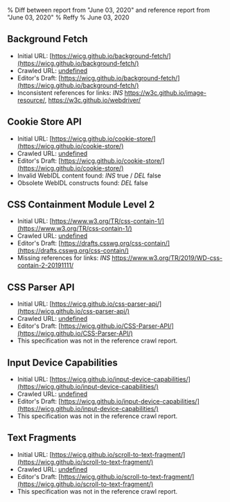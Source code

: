% Diff between report from "June 03, 2020" and reference report from "June 03, 2020"
% Reffy
% June 03, 2020

## Background Fetch

- Initial URL: [https://wicg.github.io/background-fetch/](https://wicg.github.io/background-fetch/)
- Crawled URL: [undefined](undefined)
- Editor's Draft: [https://wicg.github.io/background-fetch/](https://wicg.github.io/background-fetch/)
- Inconsistent references for links: *INS* https://w3c.github.io/image-resource/, https://w3c.github.io/webdriver/


## Cookie Store API

- Initial URL: [https://wicg.github.io/cookie-store/](https://wicg.github.io/cookie-store/)
- Crawled URL: [undefined](undefined)
- Editor's Draft: [https://wicg.github.io/cookie-store/](https://wicg.github.io/cookie-store/)
- Invalid WebIDL content found: *INS* true / *DEL* false
- Obsolete WebIDL constructs found: *DEL* false


## CSS Containment Module Level 2

- Initial URL: [https://www.w3.org/TR/css-contain-1/](https://www.w3.org/TR/css-contain-1/)
- Crawled URL: [undefined](undefined)
- Editor's Draft: [https://drafts.csswg.org/css-contain/](https://drafts.csswg.org/css-contain/)
- Missing references for links: *INS* https://www.w3.org/TR/2019/WD-css-contain-2-20191111/


## CSS Parser API

- Initial URL: [https://wicg.github.io/css-parser-api/](https://wicg.github.io/css-parser-api/)
- Crawled URL: [undefined](undefined)
- Editor's Draft: [https://wicg.github.io/CSS-Parser-API/](https://wicg.github.io/CSS-Parser-API/)
- This specification was not in the reference crawl report.


## Input Device Capabilities

- Initial URL: [https://wicg.github.io/input-device-capabilities/](https://wicg.github.io/input-device-capabilities/)
- Crawled URL: [undefined](undefined)
- Editor's Draft: [https://wicg.github.io/input-device-capabilities/](https://wicg.github.io/input-device-capabilities/)
- This specification was not in the reference crawl report.


## Text Fragments

- Initial URL: [https://wicg.github.io/scroll-to-text-fragment/](https://wicg.github.io/scroll-to-text-fragment/)
- Crawled URL: [undefined](undefined)
- Editor's Draft: [https://wicg.github.io/scroll-to-text-fragment/](https://wicg.github.io/scroll-to-text-fragment/)
- This specification was not in the reference crawl report.


